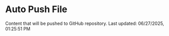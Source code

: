 # Auto Push File

Content that will be pushed to GitHub repository.
Last updated: 06/27/2025, 01:25:51 PM